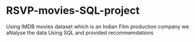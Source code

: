 # RSVP-movies-SQL-project
Using IMDB movies dataset which is an Indian Film production company we aNalyse the data Using SQL and provided recommemdations 
